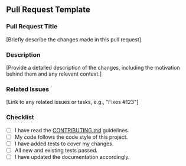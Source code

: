 ## Pull Request Template

### Pull Request Title
[Briefly describe the changes made in this pull request]

### Description
[Provide a detailed description of the changes, including the motivation behind them and any relevant context.]

### Related Issues
[Link to any related issues or tasks, e.g., "Fixes #123"]

### Checklist
- [ ] I have read the [CONTRIBUTING.md](../docs/CONTRIBUTING.md) guidelines.
- [ ] My code follows the code style of this project.
- [ ] I have added tests to cover my changes.
- [ ] All new and existing tests passed.
- [ ] I have updated the documentation accordingly.